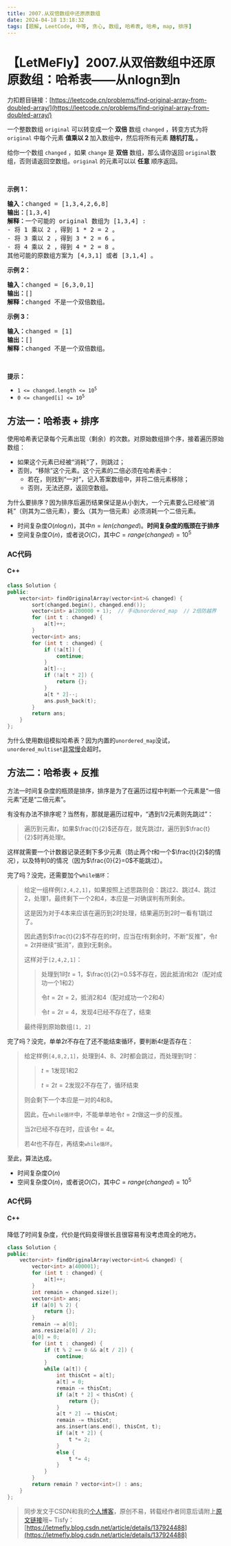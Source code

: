 ```yaml
---
title: 2007.从双倍数组中还原原数组
date: 2024-04-18 13:18:32
tags: [题解, LeetCode, 中等, 贪心, 数组, 哈希表, 哈希, map, 排序]
---
```


# 【LetMeFly】2007.从双倍数组中还原原数组：哈希表——从nlogn到n

力扣题目链接：[https://leetcode.cn/problems/find-original-array-from-doubled-array/](https://leetcode.cn/problems/find-original-array-from-doubled-array/)

<p>一个整数数组&nbsp;<code>original</code>&nbsp;可以转变成一个 <strong>双倍</strong>&nbsp;数组&nbsp;<code>changed</code>&nbsp;，转变方式为将 <code>original</code>&nbsp;中每个元素 <strong>值乘以 2 </strong>加入数组中，然后将所有元素 <strong>随机打乱</strong>&nbsp;。</p>

<p>给你一个数组&nbsp;<code>changed</code>&nbsp;，如果&nbsp;<code>change</code>&nbsp;是&nbsp;<strong>双倍</strong>&nbsp;数组，那么请你返回&nbsp;<code>original</code>数组，否则请返回空数组。<code>original</code>&nbsp;的元素可以以&nbsp;<strong>任意</strong>&nbsp;顺序返回。</p>

<p>&nbsp;</p>

<p><strong>示例 1：</strong></p>

<pre><b>输入：</b>changed = [1,3,4,2,6,8]
<b>输出：</b>[1,3,4]
<b>解释：</b>一个可能的 original 数组为 [1,3,4] :
- 将 1 乘以 2 ，得到 1 * 2 = 2 。
- 将 3 乘以 2 ，得到 3 * 2 = 6 。
- 将 4 乘以 2 ，得到 4 * 2 = 8 。
其他可能的原数组方案为 [4,3,1] 或者 [3,1,4] 。
</pre>

<p><strong>示例 2：</strong></p>

<pre><b>输入：</b>changed = [6,3,0,1]
<b>输出：</b>[]
<b>解释：</b>changed 不是一个双倍数组。
</pre>

<p><strong>示例 3：</strong></p>

<pre><b>输入：</b>changed = [1]
<b>输出：</b>[]
<b>解释：</b>changed 不是一个双倍数组。
</pre>

<p>&nbsp;</p>

<p><strong>提示：</strong></p>

<ul>
	<li><code>1 &lt;= changed.length &lt;= 10<sup>5</sup></code></li>
	<li><code>0 &lt;= changed[i] &lt;= 10<sup>5</sup></code></li>
</ul>


    
## 方法一：哈希表 + 排序

使用哈希表记录每个元素出现（剩余）的次数。对原始数组排个序，接着遍历原始数组：

+ 如果这个元素已经被“消耗”了，则跳过；
+ 否则，“移除”这个元素。这个元素的二倍必须在哈希表中：
   + 若在，则找到“一对”，记入答案数组中，并将二倍元素移除；
   + 否则，无法还原，返回空数组。

为什么要排序？因为排序后遍历结果保证是从小到大，一个元素要么已经被“消耗”（则其为二倍元素），要么（其为一倍元素）必须消耗一个二倍元素。

+ 时间复杂度$O(n\log n)$，其中$n=len(changed)$。**时间复杂度的瓶颈在于排序**
+ 空间复杂度$O(n)$，或者说$O(C)$，其中$C=range(changed)=10^5$

### AC代码

#### C++

```cpp
class Solution {
public:
    vector<int> findOriginalArray(vector<int>& changed) {
        sort(changed.begin(), changed.end());
        vector<int> a(200000 + 1);  // 手动unordered_map  // 2倍防越界
        for (int t : changed) {
            a[t]++;
        }
        vector<int> ans;
        for (int t : changed) {
            if (!a[t]) {
                continue;
            }
            a[t]--;
            if (!a[t * 2]) {
                return {};
            }
            a[t * 2]--;
            ans.push_back(t);
        }
        return ans;
    }
};
```

为什么使用数组模拟哈希表？因为内置的```unordered_map```没试，```unordered_multiset```[非常慢](https://github.com/LetMeFly666/LeetCode/blob/master/Codes/2007-find-original-array-from-doubled-array.cpp#L58)会超时。

## 方法二：哈希表 + 反推

方法一时间复杂度的瓶颈是排序，排序是为了在遍历过程中判断一个元素是“一倍元素”还是“二倍元素”。

有没有办法不排序呢？当然有，那就是遍历过程中，“遇到1/2元素则先跳过”：

> 遍历到元素$t$，如果$\frac{t}{2}$还存在，就先跳过$t$，遍历到$\frac{t}{2}$时再处理$t$。

这样就需要一个计数器记录还剩下多少元素（防止两个$t$和一个$\frac{t}{2}$的情况），以及特判$0$的情况（因为$\frac{0}{2}=0$不能跳过）。

完了吗？没完，还需要加个```while循环```：

> 给定一组样例```[2,4,2,1]```，如果按照上述思路则会：跳过$2$、跳过$4$、跳过$2$，处理$1$，最终剩下一个$2$和$4$，本应是一对确误判有所剩余。
>
> 这是因为对于$4$本来应该在遍历到$2$时处理，结果遍历到$2$时一看有$1$跳过了。
>
> 因此遇到$\frac{t}{2}$不存在的$t$时，应当在$t$有剩余时，不断“反推”，令$t=2t$并继续“抵消”，直到$t$无剩余。
>
> 这样对于```[2,4,2,1]```：
> 
> > 处理到$1$时$t=1$，$\frac{t}{2}=0.5$不存在，因此抵消$t$和$2t$（配对成功一个$1$和$2$）
> >
> > 令$t=2t=2$，抵消$2$和$4$（配对成功一个$2$和$4$）
> >
> > 令$t = 2t = 4$，发现$4$已经不存在了，结束
>
> 最终得到原始数组```[1, 2]```

完了吗？没完，单单$2t$不存在了还不能结束循环，要判断$4t$是否存在：

> 给定样例```[4,8,2,1]```，处理到$4$、$8$、$2$时都会跳过，而处理到$1$时：
>
> > $t=1$发现$1$和$2$
> >
> > $t=2t=2$发现$2$不存在了，循环结束
>
> 则会剩下一个本应是一对的$4$和$8$。
>
> 因此，在```while循环```中，不能单单地令$t=2t$做这一步的反推。
>
> 当$2t$已经不存在时，应该令$t=4t$。
> 
> 若$4t$也不存在，再结束```while循环```。

至此，算法达成。

+ 时间复杂度$O(n)$
+ 空间复杂度$O(n)$，或者说$O(C)$，其中$C=range(changed)=10^5$

### AC代码

#### C++

降低了时间复杂度，代价是代码变得很长且很容易有没考虑周全的地方。

```cpp
class Solution {
public:
    vector<int> findOriginalArray(vector<int>& changed) {
        vector<int> a(400001);
        for (int t : changed) {
            a[t]++;
        }
        int remain = changed.size();
        vector<int> ans;
        if (a[0] % 2) {
            return {};
        }
        remain -= a[0];
        ans.resize(a[0] / 2);
        a[0] = 0;
        for (int t : changed) {
            if (t % 2 == 0 && a[t / 2]) {
                continue;
            }
            while (a[t]) {
                int thisCnt = a[t];
                a[t] = 0;
                remain -= thisCnt;
                if (a[t * 2] < thisCnt) {
                    return {};
                }
                a[t * 2] -= thisCnt;
                remain -= thisCnt;
                ans.insert(ans.end(), thisCnt, t);
                if (a[t * 2]) {
                    t *= 2;
                }
                else {
                    t *= 4;
                }
            }
        }
        return remain ? vector<int>() : ans;
    }
};
```

> 同步发文于CSDN和我的[个人博客](https://blog.letmefly.xyz/)，原创不易，转载经作者同意后请附上[原文链接](https://blog.letmefly.xyz/2024/04/18/LeetCode%202007.%E4%BB%8E%E5%8F%8C%E5%80%8D%E6%95%B0%E7%BB%84%E4%B8%AD%E8%BF%98%E5%8E%9F%E5%8E%9F%E6%95%B0%E7%BB%84/)哦~
> Tisfy：[https://letmefly.blog.csdn.net/article/details/137924488](https://letmefly.blog.csdn.net/article/details/137924488)
